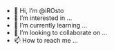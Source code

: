- 👋 Hi, I’m @iROsto
- 👀 I’m interested in ...
- 🌱 I’m currently learning ...
- 💞️ I’m looking to collaborate on ...
- 📫 How to reach me ...

<!---
iROsto/iROsto is a ✨ special ✨ repository because its `README.md` (this file) appears on your GitHub profile.
You can click the Preview link to take a look at your changes.
--->
